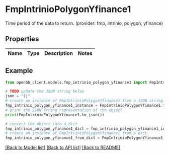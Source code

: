 # FmpIntrinioPolygonYfinance1

Time period of the data to return. (provider: fmp, intrinio, polygon, yfinance)

## Properties

Name | Type | Description | Notes
------------ | ------------- | ------------- | -------------

## Example

```python
from openbb_client.models.fmp_intrinio_polygon_yfinance1 import FmpIntrinioPolygonYfinance1

# TODO update the JSON string below
json = "{}"
# create an instance of FmpIntrinioPolygonYfinance1 from a JSON string
fmp_intrinio_polygon_yfinance1_instance = FmpIntrinioPolygonYfinance1.from_json(json)
# print the JSON string representation of the object
print(FmpIntrinioPolygonYfinance1.to_json())

# convert the object into a dict
fmp_intrinio_polygon_yfinance1_dict = fmp_intrinio_polygon_yfinance1_instance.to_dict()
# create an instance of FmpIntrinioPolygonYfinance1 from a dict
fmp_intrinio_polygon_yfinance1_from_dict = FmpIntrinioPolygonYfinance1.from_dict(fmp_intrinio_polygon_yfinance1_dict)
```
[[Back to Model list]](../README.md#documentation-for-models) [[Back to API list]](../README.md#documentation-for-api-endpoints) [[Back to README]](../README.md)



